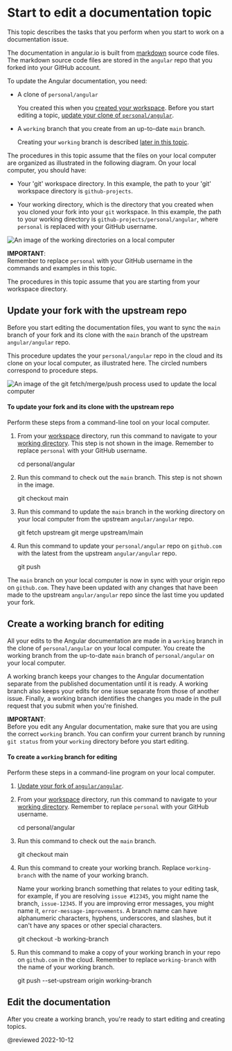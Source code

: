 # Start to edit a documentation topic

<!-- markdownLint-disable MD001 -->

This topic describes the tasks that you perform when you start to work on a documentation issue.

The documentation in angular.io is built from [markdown](https://en.wikipedia.org/wiki/Markdown) source code files.
The markdown source code files are stored in the `angular` repo that you forked into your GitHub account.

To update the Angular documentation, you need:

*   A clone of `personal/angular`

    You created this when you [created your workspace](guide/doc-prepare-to-edit#create-a-git-workspace-on-your-local-computer).
    Before you start editing a topic, [update your clone of `personal/angular`](#update-your-fork-with-the-upstream-repo).

*   A `working` branch that you create from an up-to-date `main` branch.

    Creating your `working` branch is described [later in this topic](#create-a-working-branch-for-editing).

<!-- markdownLint-disable MD033 -->

The procedures in this topic assume that the files on your local computer are organized as illustrated in the following diagram. On your local computer, you should have:

*   Your 'git' workspace directory.
    In this example, the path to your 'git' workspace directory is `github-projects`.

*   Your working directory, which is the directory that you created when you cloned your fork into your `git` workspace.
    In this example, the path to your working directory is `github-projects/personal/angular`, where `personal` is replaced with your GitHub username.

<div class="lightbox">

<!-- Image source is found in angular/aio/src/assets/images/doc-contribute-images.sketch, in the sketch page that matches this topic's filename -->
<img alt="An image of the working directories on a local computer" src="generated/images/guide/doc-update-start/pc-directory-config.png">

</div>

<div class="alert is-important">

**IMPORTANT**: <br />
Remember to replace `personal` with your GitHub username in the commands and examples in this topic.

</div>

The procedures in this topic assume that you are starting from your workspace directory.

## Update your fork with the upstream repo

Before you start editing the documentation files, you want to sync the `main` branch of your fork and its clone with the `main` branch of the upstream `angular/angular` repo.

This procedure updates the your `personal/angular` repo in the cloud and its clone on your local computer, as illustrated here.
The circled numbers correspond to procedure steps.

<div class="lightbox">

<!-- Image source is found in angular/aio/src/assets/images/doc-contribute-images.sketch, in the sketch page that matches this topic's filename -->
<img alt="An image of the git fetch/merge/push process used to update the local computer" src="generated/images/guide/doc-update-start/github-fetch-merge.png">

</div>

#### To update your fork and its clone with the upstream repo

Perform these steps from a command-line tool on your local computer.

1.  From your [workspace](guide/doc-prepare-to-edit#create-a-git-workspace-on-your-local-computer) directory, run this command to navigate to your [working directory](guide/doc-prepare-to-edit#doc-working-directory).
    This step is not shown in the image.
    Remember to replace `personal` with your GitHub username.

    <code-example format="shell" language="shell">

    cd personal/angular

    </code-example>

1.  Run this command to check out the `main` branch.
    This step is not shown in the image.

    <code-example format="shell" language="shell">

    git checkout main

    </code-example>

1.  Run this command to update the `main` branch in the working directory on your local computer from the upstream `angular/angular` repo.

    <code-example format="shell" language="shell">

    git fetch upstream
    git merge upstream/main

    </code-example>

1.  Run this command to update your `personal/angular` repo on `github.com` with the latest from the upstream `angular/angular` repo.

    <code-example format="shell" language="shell">

    git push

    </code-example>

The `main` branch on your local computer is now in sync with your origin repo on `github.com`.
They have been updated with any changes that have been made to the upstream `angular/angular` repo since the last time you updated your fork.

## Create a working branch for editing

All your edits to the Angular documentation are made in a `working` branch in the clone of `personal/angular` on your local computer.
You create the working branch from the up-to-date `main` branch of `personal/angular` on your local computer.

A working branch keeps your changes to the Angular documentation separate from the published documentation until it is ready.
A working branch also keeps your edits for one issue separate from those of another issue.
Finally, a working branch identifies the changes you made in the pull request that you submit when you're finished.

<div class="alert is-important">

**IMPORTANT**: <br />
Before you edit any Angular documentation, make sure that you are using the correct `working` branch.
You can confirm your current branch by running `git status` from your `working` directory before you start editing.

</div>

#### To create a `working` branch for editing

Perform these steps in a command-line program on your local computer.

1.  [Update your fork of `angular/angular`](#update-your-fork-with-the-upstream-repo).
1.  From your [workspace](guide/doc-prepare-to-edit#create-a-git-workspace-on-your-local-computer) directory, run this command to navigate to your [working directory](guide/doc-prepare-to-edit#doc-working-directory).
    Remember to replace `personal` with your GitHub username.

    <code-example format="shell" language="shell">

    cd personal/angular

    </code-example>

1.  Run this command to check out the `main` branch.

    <code-example format="shell" language="shell">

    git checkout main

    </code-example>

1.  Run this command to create your working branch.
    Replace `working-branch` with the name of your working branch.

    Name your working branch something that relates to your editing task, for example, if you are resolving `issue #12345`, you might name the branch, `issue-12345`.
    If you are improving error messages, you might name it, `error-message-improvements`.
    A branch name can have alphanumeric characters, hyphens, underscores, and slashes, but it can't have any spaces or other special characters.

    <code-example format="shell" language="shell">

    git checkout -b working-branch

    </code-example>

1.  Run this command to make a copy of your working branch in your repo on `github.com` in the cloud.
    Remember to replace `working-branch` with the name of your working branch.

    <code-example format="shell" language="shell">

    git push --set-upstream origin working-branch

    </code-example>

## Edit the documentation

After you create a working branch, you're ready to start editing and creating topics.

<!-- links -->

<!-- external links -->

<!-- end links -->

@reviewed 2022-10-12
